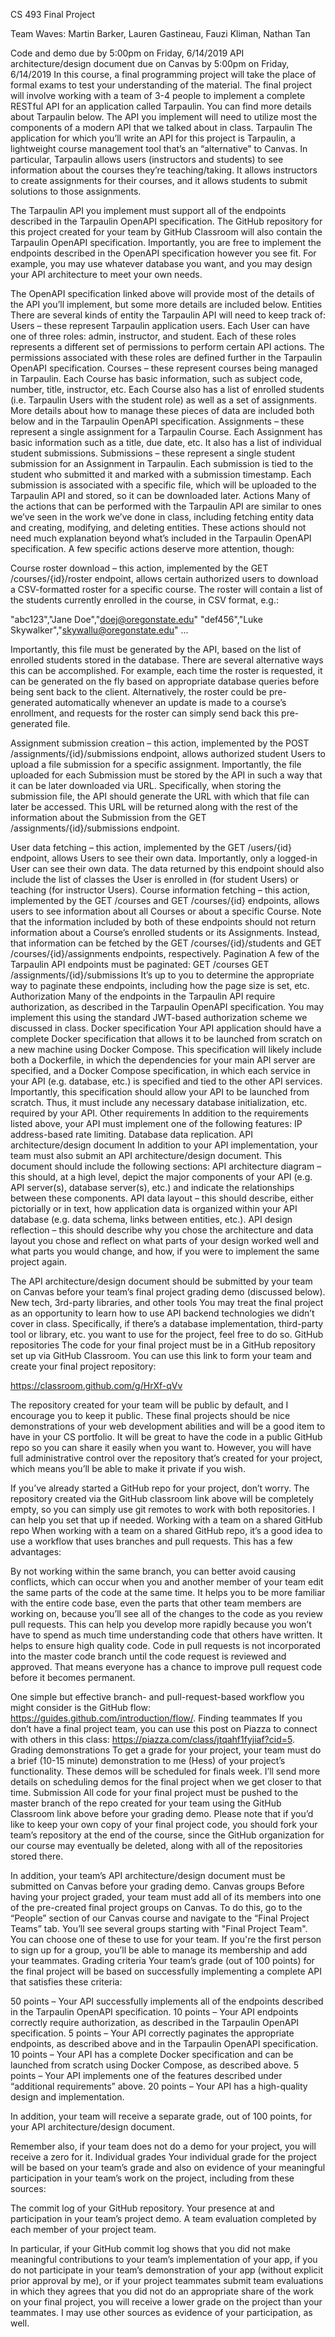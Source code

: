 CS 493 Final Project

Team Waves:
Martin Barker,
Lauren Gastineau,
Fauzi Kliman,
Nathan Tan

Code and demo due by 5:00pm on Friday, 6/14/2019
API architecture/design document due on Canvas by 5:00pm on
	Friday, 6/14/2019
In this course, a final programming project will take the place of formal exams to test your understanding of the material.  The final project will involve working with a team of 3-4 people to implement a complete RESTful API for an application called Tarpaulin.  You can find more details about Tarpaulin below.  The API you implement will need to utilize most the components of a modern API that we talked about in class.
Tarpaulin
The application for which you’ll write an API for this project is Tarpaulin, a lightweight course management tool that’s an “alternative” to Canvas.  In particular, Tarpaulin allows users (instructors and students) to see information about the courses they’re teaching/taking.  It allows instructors to create assignments for their courses, and it allows students to submit solutions to those assignments.

The Tarpaulin API you implement must support all of the endpoints described in the Tarpaulin OpenAPI specification.  The GitHub repository for this project created for your team by GitHub Classroom will also contain the Tarpaulin OpenAPI specification.  Importantly, you are free to implement the endpoints described in the OpenAPI specification however you see fit.  For example, you may use whatever database you want, and you may design your API architecture to meet your own needs.

The OpenAPI specification linked above will provide most of the details of the API you’ll implement, but some more details are included below.
Entities
There are several kinds of entity the Tarpaulin API will need to keep track of:
Users – these represent Tarpaulin application users.  Each User can have one of three roles: admin, instructor, and student.  Each of these roles represents a different set of permissions to perform certain API actions.  The permissions associated with these roles are defined further in the Tarpaulin OpenAPI specification.
Courses – these represent courses being managed in Tarpaulin.  Each Course has basic information, such as subject code, number, title, instructor, etc.  Each Course also has a list of enrolled students (i.e. Tarpaulin Users with the student role) as well as a set of assignments.  More details about how to manage these pieces of data are included both below and in the Tarpaulin OpenAPI specification.
Assignments – these represent a single assignment for a Tarpaulin Course.  Each Assignment has basic information such as a title, due date, etc.  It also has a list of individual student submissions.
Submissions – these represent a single student submission for an Assignment in Tarpaulin.  Each submission is tied to the student who submitted it and marked with a submission timestamp.  Each submission is associated with a specific file, which will be uploaded to the Tarpaulin API and stored, so it can be downloaded later.
Actions
Many of the actions that can be performed with the Tarpaulin API are similar to ones we’ve seen in the work we’ve done in class, including fetching entity data and creating, modifying, and deleting entities.  These actions should not need much explanation beyond what’s included in the Tarpaulin OpenAPI specification.  A few specific actions deserve more attention, though:


Course roster download – this action, implemented by the GET /courses/{id}/roster endpoint, allows certain authorized users to download a CSV-formatted roster for a specific course.  The roster will contain a list of the students currently enrolled in the course, in CSV format, e.g.:

"abc123","Jane Doe","doej@oregonstate.edu"
"def456","Luke Skywalker","skywallu@oregonstate.edu"
...

Importantly, this file must be generated by the API, based on the list of enrolled students stored in the database.  There are several alternative ways this can be accomplished.  For example, each time the roster is requested, it can be generated on the fly based on appropriate database queries before being sent back to the client.  Alternatively, the roster could be pre-generated automatically whenever an update is made to a course’s enrollment, and requests for the roster can simply send back this pre-generated file.


Assignment submission creation – this action, implemented by the POST /assignments/{id}/submissions endpoint, allows authorized student Users to upload a file submission for a specific assignment.  Importantly, the file uploaded for each Submission must be stored by the API in such a way that it can be later downloaded via URL.  Specifically, when storing the submission file, the API should generate the URL with which that file can later be accessed.  This URL will be returned along with the rest of the information about the Submission from the GET /assignments/{id}/submissions endpoint.


User data fetching – this action, implemented by the GET /users/{id} endpoint, allows Users to see their own data.  Importantly, only a logged-in User can see their own data.  The data returned by this endpoint should also include the list of classes the User is enrolled in (for student Users) or teaching (for instructor Users).
Course information fetching – this action, implemented by the GET /courses and GET /courses/{id} endpoints, allows users to see information about all Courses or about a specific Course.  Note that the information included by both of these endpoints should not return information about a Course’s enrolled students or its Assignments.  Instead, that information can be fetched by the GET /courses/{id}/students and GET /courses/{id}/assignments endpoints, respectively.
Pagination
A few of the Tarpaulin API endpoints must be paginated:
GET /courses
GET /assignments/{id}/submissions
It’s up to you to determine the appropriate way to paginate these endpoints, including how the page size is set, etc.
Authorization
Many of the endpoints in the Tarpaulin API require authorization, as described in the Tarpaulin OpenAPI specification.  You may implement this using the standard JWT-based authorization scheme we discussed in class.
Docker specification
Your API application should have a complete Docker specification that allows it to be launched from scratch on a new machine using Docker Compose.  This specification will likely include both a Dockerfile, in which the dependencies for your main API server are specified, and a Docker Compose specification, in which each service in your API (e.g. database, etc.) is specified and tied to the other API services.  Importantly, this specification should allow your API to be launched from scratch.  Thus, it must include any necessary database initialization, etc. required by your API.
Other requirements
In addition to the requirements listed above, your API must implement one of the following features:
IP address-based rate limiting.
Database data replication.
API architecture/design document
In addition to your API implementation, your team must also submit an API architecture/design document.  This document should include the following sections:
API architecture diagram – this should, at a high level, depict the major components of your API (e.g. API server(s), database server(s), etc.) and indicate the relationships between these components.
API data layout – this should describe, either pictorially or in text, how application data is organized within your API database (e.g. data schema, links between entities, etc.).
API design reflection – this should describe why you chose the architecture and data layout you chose and reflect on what parts of your design worked well and what parts you would change, and how, if you were to implement the same project again.

The API architecture/design document should be submitted by your team on Canvas before your team’s final project grading demo (discussed below).
New tech, 3rd-party libraries, and other tools
You may treat the final project as an opportunity to learn how to use API backend technologies we didn’t cover in class.  Specifically, if there’s a database implementation, third-party tool or library, etc. you want to use for the project, feel free to do so.
GitHub repositories
The code for your final project must be in a GitHub repository set up via GitHub Classroom.  You can use this link to form your team and create your final project repository:

https://classroom.github.com/g/HrXf-qVv

The repository created for your team will be public by default, and I encourage you to keep it public.  These final projects should be nice demonstrations of your web development abilities and will be a good item to have in your CS portfolio.  It will be great to have the code in a public GitHub repo so you can share it easily when you want to.  However, you will have full administrative control over the repository that’s created for your project, which means you’ll be able to make it private if you wish.

If you’ve already started a GitHub repo for your project, don’t worry.  The repository created via the GitHub classroom link above will be completely empty, so you can simply use git remotes to work with both repositories.  I can help you set that up if needed.
Working with a team on a shared GitHub repo
When working with a team on a shared GitHub repo, it’s a good idea to use a workflow that uses branches and pull requests.  This has a few advantages:

By not working within the same branch, you can better avoid causing conflicts, which can occur when you and another member of your team edit the same parts of the code at the same time.
It helps you to be more familiar with the entire code base, even the parts that other team members are working on, because you’ll see all of the changes to the code as you review pull requests.  This can help you develop more rapidly because you won’t have to spend as much time understanding code that others have written.
It helps to ensure high quality code.  Code in pull requests is not incorporated into the master code branch until the code request is reviewed and approved.  That means everyone has a chance to improve pull request code before it becomes permanent.

One simple but effective branch- and pull-request-based workflow you might consider is the GitHub flow: https://guides.github.com/introduction/flow/.
Finding teammates
If you don’t have a final project team, you can use this post on Piazza to connect with others in this class: https://piazza.com/class/jtqahf1fyjiaf?cid=5.
Grading demonstrations
To get a grade for your project, your team must do a brief (10-15 minute) demonstration to me (Hess) of your project’s functionality.  These demos will be scheduled for finals week.  I’ll send more details on scheduling demos for the final project when we get closer to that time.
Submission
All code for your final project must be pushed to the master branch of the repo created for your team using the GitHub Classroom link above before your grading demo.  Please note that if you’d like to keep your own copy of your final project code, you should fork your team’s repository at the end of the course, since the GitHub organization for our course may eventually be deleted, along with all of the repositories stored there.

In addition, your team’s API architecture/design document must be submitted on Canvas before your grading demo.
Canvas groups
Before having your project graded, your team must add all of its members into one of the pre-created final project groups on Canvas.  To do this, go to the “People” section of our Canvas course and navigate to the “Final Project Teams” tab. You’ll see several groups starting with "Final Project Team". You can choose one of these to use for your team. If you're the first person to sign up for a group, you’ll be able to manage its membership and add your teammates.
Grading criteria
Your team’s grade (out of 100 points) for the final project will be based on successfully implementing a complete API that satisfies these criteria:

50 points – Your API successfully implements all of the endpoints described in the Tarpaulin OpenAPI specification.
10 points – Your API endpoints correctly require authorization, as described in the Tarpaulin OpenAPI specification.
5 points – Your API correctly paginates the appropriate endpoints, as described above and in the Tarpaulin OpenAPI specification.
10 points – Your API has a complete Docker specification and can be launched from scratch using Docker Compose, as described above.
5 points – Your API implements one of the features described under “additional requirements” above.
20 points – Your API has a high-quality design and implementation.

In addition, your team will receive a separate grade, out of 100 points, for your API architecture/design document.

Remember also, if your team does not do a demo for your project, you will receive a zero for it.
Individual grades
Your individual grade for the project will be based on your team’s grade and also on evidence of your meaningful participation in your team’s work on the project, including from these sources:

The commit log of your GitHub repository.
Your presence at and participation in your team’s project demo.
A team evaluation completed by each member of your project team.

In particular, if your GitHub commit log shows that you did not make meaningful contributions to your team’s implementation of your app, if you do not participate in your team’s demonstration of your app (without explicit prior approval by me), or if your project teammates submit team evaluations in which they agrees that you did not do an appropriate share of the work on your final project, you will receive a lower grade on the project than your teammates.  I may use other sources as evidence of your participation, as well.
